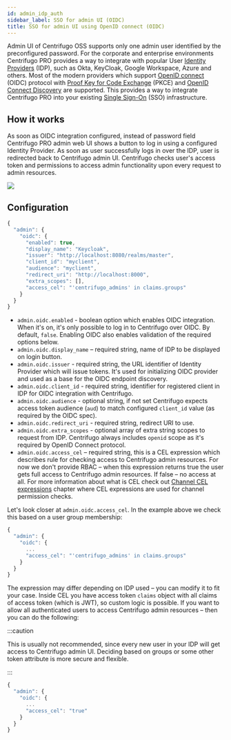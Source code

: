 ```yaml
---
id: admin_idp_auth
sidebar_label: SSO for admin UI (OIDC)
title: SSO for admin UI using OpenID connect (OIDC)
---
```


Admin UI of Centrifugo OSS supports only one admin user identified by the preconfigured password. For the corporate and enterprise environments Centrifugo PRO provides a way to integrate with popular User [Identity Providers](https://en.wikipedia.org/wiki/Identity_provider) (IDP), such as Okta, KeyCloak, Google Workspace, Azure and others. Most of the modern providers which support [OpenID connect](https://openid.net/specs/openid-connect-core-1_0.html) (OIDC) protocol with [Proof Key for Code Exchange](https://oauth.net/2/pkce/)
(PKCE) and [OpenID Connect Discovery](https://openid.net/specs/openid-connect-discovery-1_0.html) are supported. This provides a way to integrate Centrifugo PRO into your existing [Single Sign-On](https://en.wikipedia.org/wiki/Single_sign-on) (SSO) infrastructure.

## How it works

As soon as OIDC integration configured, instead of password field Centrifugo PRO admin web UI shows a button to log in using a configured Identity Provider. As soon as user successfully logs in over the IDP, user is redirected back to Centrifugo admin UI. Centrifugo checks user's access token and permissions to access admin functionality upon every request to admin resources.

![](/img/admin_idp_auth.png)

## Configuration

```javascript title="config.json"
{
  "admin": {
    "oidc": {
      "enabled": true,
      "display_name": "Keycloak",
      "issuer": "http://localhost:8080/realms/master",
      "client_id": "myclient",
      "audience": "myclient",
      "redirect_uri": "http://localhost:8000",
      "extra_scopes": [],
      "access_cel": "'centrifugo_admins' in claims.groups"
    }
  }
}
```

* `admin.oidc.enabled` - boolean option which enables OIDC integration. When it's on, it's only possible to log in to Centrifugo over OIDC. By default, `false`. Enabling OIDC also enables validation of the required options below.
* `admin.oidc.display_name` – required string, name of IDP to be displayed on login button.
* `admin.oidc.issuer` - required string, the URL identifier of Identity Provider which will issue tokens. It's used for initializing OIDC provider and used as a base for the OIDC endpoint discovery.
* `admin.oidc.client_id` - required string, identifier for registered client in IDP for OIDC integration with Centrifugo.
* `admin.oidc.audience` - optional string, if not set Centrifugo expects access token audience (`aud`) to match configured `client_id` value (as required by the OIDC spec).
* `admin.oidc.redirect_uri` - required string, redirect URI to use.
* `admin.oidc.extra_scopes` - optional array of extra string scopes to request from IDP. Centrifugo always includes `openid` scope as it's required by OpenID Connect protocol.
* `admin.oidc.access_cel` – required string, this is a CEL expression which describes rule for checking access to Centrifugo admin resources. For now we don't provide RBAC – when this expression returns true the user gets full access to Centrifugo admin resources. If false – no access at all. For more information about what is CEL check out [Channel CEL expressions](./cel_expressions.md) chapter where CEL expressions are used for channel permission checks.

Let's look closer at `admin.oidc.access_cel`. In the example above we check this based on a user group membership:

```javascript title="config.json"
{
  "admin": {
    "oidc": {
      ...
      "access_cel": "'centrifugo_admins' in claims.groups"
    }
  }
}
```

The expression may differ depending on IDP used – you can modify it to fit your case. Inside CEL you have access token `claims` object with all claims of access token (which is JWT), so custom logic is possible. If you want to allow all authenticated users to access Centrifugo admin resources – then you can do the following:

:::caution

This is usually not recommended, since every new user in your IDP will get access to Centrifugo admin UI. Deciding based on groups or some other token attribute is more secure and flexible.

:::

```javascript title="config.json"
{
  "admin": {
    "oidc": {
      ...
      "access_cel": "true"
    }
  }
}
```

